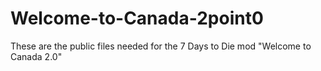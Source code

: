 # Welcome-to-Canada-2point0
These are the public files needed for the 7 Days to Die mod "Welcome to Canada 2.0"
